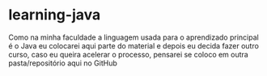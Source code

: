 # learning-java
 Como na minha faculdade a linguagem usada para o aprendizado principal é o Java eu colocarei aqui parte do material e depois eu decida fazer outro curso, caso eu queira acelerar o processo,  pensarei se coloco em outra pasta/repositório aqui no GitHub
